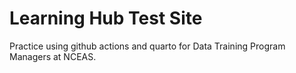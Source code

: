 # Learning Hub Test Site
Practice using github actions and quarto for Data Training Program Managers at NCEAS.
